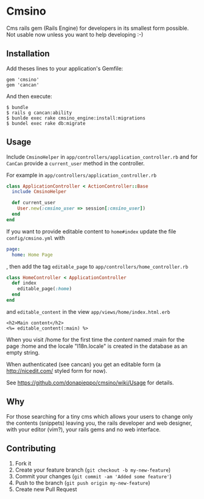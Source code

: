 # Cmsino

Cms rails gem (Rails Engine) for developers in its smallest form possible. Not usable now unless
you want to help developing :-)

## Installation

Add theses lines to your application's Gemfile:

    gem 'cmsino'
    gem 'cancan'

And then execute:

    $ bundle
    $ rails g cancan:ability
    $ bunlde exec rake cmsino_engine:install:migrations
    $ bundel exec rake db:migrate

## Usage

Include `CmsinoHelper` in `app/controllers/application_controller.rb` and
for `CanCan` provide a `current_user` method in the controller.

For example in `app/controllers/application_controller.rb`

```ruby
class ApplicationController < ActionController::Base
  include CmsinoHelper

  def current_user
    User.new(:cmsino_user => session[:cmsino_user])
  end 
end
```

If you want to provide editable content to `home#index`
update the file `config/cmsino.yml` with 

```yaml
page:
  home: Home Page
```

, then add the tag `editable_page` to 
`app/controllers/home_controller.rb`

```ruby
class HomeController < ApplicationController
  def index
    editable_page(:home)
  end
end
```

and `editable_content` in the view `app/views/home/index.html.erb`

```erb
<h2>Main content</h2>
<%= editable_content(:main) %>
```

When you visit /home for the first time the *content* named
:main for the page :home and the locale "I18n.locale"
is created in the database as an empty string.

When authenticated (see cancan) you get an editable 
form (a http://nicedit.com/ styled form for now).

See https://github.com/donapieppo/cmsino/wiki/Usage for details.

## Why

For those searching for a tiny cms which allows your users to change 
only the contents (snippets) leaving you, the rails developer and web designer, 
with your editor (vim?), your rails gems and no web interface.

## Contributing

1. Fork it
2. Create your feature branch (`git checkout -b my-new-feature`)
3. Commit your changes (`git commit -am 'Added some feature'`)
4. Push to the branch (`git push origin my-new-feature`)
5. Create new Pull Request
